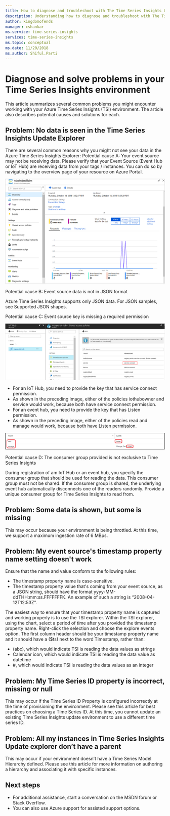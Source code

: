 ```yaml
---
title: How to diagnose and troubleshoot with The Time Series Insights Update | Microsoft Docs
description: Understanding how to diagnose and troubleshoot with The Time Series Insights Update
author: kingdomofends
manager: cshankar
ms.service: time-series-insights
services: time-series-insights
ms.topic: conceptual
ms.date: 11/20/2018
ms.author: Shiful.Parti
---
```


# Diagnose and solve problems in your Time Series Insights environment

This article summarizes several common problems you might encounter working with your Azure Time Series Insights (TSI) environment. The article also describes potential causes and solutions for each.

## Problem: No data is seen in the Time Series Insights Update Explorer

There are several common reasons why you might not see your data in the Azure Time Series Insights Explorer:
Potential cause A: Your event source may not be receiving data.
Please verify that your Event Source (Event Hub or IoT Hub) are receiving data from your tags / instances. You can do so by navigating to the overview page of your resource on Azure Portal.

![dashboard-insights][1]

Potential cause B: Event source data is not in JSON format

Azure Time Series Insights supports only JSON data. For JSON samples, see Supported JSON shapes.

Potential cause C: Event source key is missing a required permission

![configuration][2]

* For an IoT Hub, you need to provide the key that has service connect permission.
* As shown in the preceding image, either of the policies iothubowner and service would work, because both have service connect permission.
* For an event hub, you need to provide the key that has Listen permission.
* As shown in the preceding image, either of the policies read and manage would work, because both have Listen permission.

![permissions][3]

Potential cause D: The consumer group provided is not exclusive to Time Series Insights

During registration of am IoT Hub or an event hub, you specify the consumer group that should be used for reading the data. This consumer group must not be shared. If the consumer group is shared, the underlying event hub automatically disconnects one of the readers randomly. Provide a unique consumer group for Time Series Insights to read from.

## Problem: Some data is shown, but some is missing

This may occur because your environment is being throttled. At this time, we support a maximum ingestion rate of 6 MBps.

## Problem: My event source's timestamp property name setting doesn't work

Ensure that the name and value conform to the following rules:

* The timestamp property name is case-sensitive.
* The timestamp property value that's coming from your event source, as a JSON string, should have the format yyyy-MM-ddTHH:mm:ss.FFFFFFFK. An example of such a string is “2008-04-12T12:53Z”.

The easiest way to ensure that your timestamp property name is captured and working properly is to use the TSI explorer. Within the TSI explorer, using the chart, select a period of time after you provided the timestamp property name. Right-click the selection and choose the explore events option. The first column header should be your 
timestamp property name and it should have a ($ts) next to the word Timestamp, rather than:

* (abc), which would indicate TSI is reading the data values as strings
* Calendar icon, which would indicate TSI is reading the data value as datetime
* #, which would indicate TSI is reading the data values as an integer

## Problem: My Time Series ID property is incorrect, missing or null

This may occur if the Time Series ID Property is configured incorrectly at the time of provisioning the environment. Please see this article for best practices on choosing a Time Series ID. At this time, you cannot update an existing Time Series Insights update environment to use a different time series ID.

## Problem: All my instances in Time Series Insights Update explorer don’t have a parent

This may occur if your environment doesn’t have a Time Series Model Hierarchy defined. Please see this article for more information on authoring a hierarchy and associating it with specific instances.

## Next steps

* For additional assistance, start a conversation on the MSDN forum or Stack Overflow.
* You can also use Azure support for assisted support options.

<!-- Images -->
[1]: media/diagnose-and-troubleshoot/dashboard-insights.png
[2]: media/diagnose-and-troubleshoot/configuration.png
[3]: media/diagnose-and-troubleshoot/permissions.png